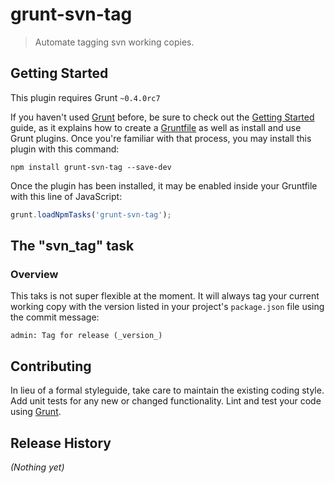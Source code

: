 # grunt-svn-tag

> Automate tagging svn working copies.

## Getting Started
This plugin requires Grunt `~0.4.0rc7`

If you haven't used [Grunt](http://gruntjs.com/) before, be sure to check out the [Getting Started](http://gruntjs.com/getting-started) guide, as it explains how to create a [Gruntfile](http://gruntjs.com/sample-gruntfile) as well as install and use Grunt plugins. Once you're familiar with that process, you may install this plugin with this command:

```shell
npm install grunt-svn-tag --save-dev
```

Once the plugin has been installed, it may be enabled inside your Gruntfile with this line of JavaScript:

```js
grunt.loadNpmTasks('grunt-svn-tag');
```

## The "svn_tag" task

### Overview
This taks is not super flexible at the moment. It will always tag your current
working copy with the version listed in your project's `package.json` file using
the commit message:

```
admin: Tag for release (_version_)
```

## Contributing
In lieu of a formal styleguide, take care to maintain the existing coding style. Add unit tests for any new or changed functionality. Lint and test your code using [Grunt](http://gruntjs.com/).

## Release History
_(Nothing yet)_
